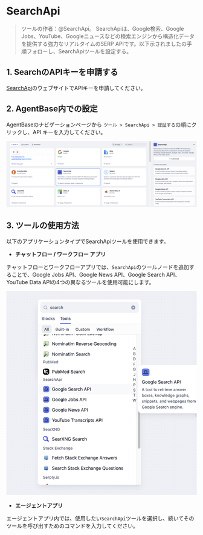 # SearchApi

> ツールの作者：@SearchApi。
SearchApiは、Google検索、Google Jobs、YouTube、Googleニュースなどの検索エンジンから構造化データを提供する強力なリアルタイムのSERP APIです。以下示されましたの手順フォローし、SearchApiツールを設定する。

## 1. SearchのAPIキーを申請する

[SearchApi](https://www.searchapi.io/)のウェブサイトでAPIキーを申請してください。

## 2. AgentBase内での設定

AgentBaseのナビゲーションページから `ツール > SearchApi > 認証する`の順にクリックし、API キーを入力してください。

![](../../../../img/tool-searchapi.png)

## 3. ツールの使用方法

以下のアプリケーションタイプでSearchApiツールを使用できます。

- **チャットフロー / ワークフロー アプリ**

チャットフローとワークフローアプリでは、`SearchApi`のツールノードを追加することで、Google Jobs API、Google News API、Google Search API、YouTube Data APIの4つの異なるツールを使用可能にします。

![](../../../../img/tool-searchapi-flow.png)

- **エージェントアプリ**

エージェントアプリ内では、使用したい`SearchApi`ツールを選択し、続いてそのツールを呼び出すためのコマンドを入力してください。